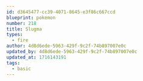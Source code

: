```yaml
---
id: d3645477-cc39-4071-8645-e3f86c667ccd
blueprint: pokemon
number: 218
title: Slugma
types:
  - fire
author: 4d8d6ede-5963-429f-9c2f-74b897007e0c
updated_by: 4d8d6ede-5963-429f-9c2f-74b897007e0c
updated_at: 1716143191
tags:
  - basic
---
```

